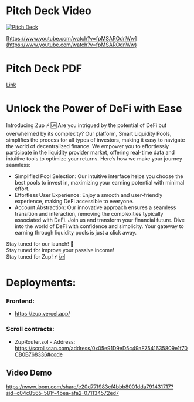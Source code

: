 # Pitch Deck Video
[![Pitch Deck](https://img.youtube.com/vi/fpMSAROdnWw/0.jpg)](https://www.youtube.com/watch?v=fpMSAROdnWw)


[https://www.youtube.com/watch?v=fpMSAROdnWw](https://www.youtube.com/watch?v=fpMSAROdnWw)

# Pitch Deck PDF
[Link](https://storage.googleapis.com/taikai-storage/others/b9fd0150-5272-11ef-aaf3-1f97976fa8b8ZUP%20PITCH%20DECK.pdf)


# Unlock the Power of DeFi with Ease
Introducing Zup ⚡️ 🆙 
Are you intrigued by the potential of DeFi but overwhelmed by its complexity? Our platform, Smart Liquidity Pools, simplifies the process for all types of investors, making it easy to navigate the world of decentralized finance. We empower you to effortlessly participate in the liquidity provider market, offering real-time data and intuitive tools to optimize your returns. Here’s how we make your journey seamless:
  * Simplified Pool Selection: Our intuitive interface helps you choose the best pools to invest in, maximizing your earning potential with minimal effort.
  * Effortless User Experience: Enjoy a smooth and user-friendly experience, making DeFi accessible to everyone.
  * Account Abstraction: Our innovative approach ensures a seamless transition and interaction, removing the complexities typically associated with DeFi.
Join us and transform your financial future. Dive into the world of DeFi with confidence and simplicity. Your gateway to earning through liquidity pools is just a click away.

Stay tuned for our launch! 🚀 \
Stay tuned for improve your passive income!\
Stay tuned for Zup! ⚡️ 🆙

# Deployments:

### Frontend: 
- https://zup.vercel.app/ 

### Scroll contracts:
- ZupRouter.sol - Address: https://scrollscan.com/address/0x05e91D9eD5c49aF7541635809e1f70CB0B768336#code

## Video Demo
https://www.loom.com/share/e20d77f983cf4bbb8001dda791431717?sid=c04c8565-581f-4bea-afa2-071134572ed7
